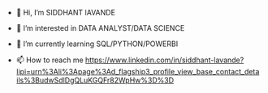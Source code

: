 - 👋 Hi, I’m SIDDHANT lAVANDE
- 👀 I’m interested in DATA ANALYST/DATA SCIENCE
- 🌱 I’m currently learning SQL/PYTHON/POWERBI

- 📫 How to reach me https://www.linkedin.com/in/siddhant-lavande?lipi=urn%3Ali%3Apage%3Ad_flagship3_profile_view_base_contact_details%3BudwSdlDgQLuKGQFr82WpHw%3D%3D

<!---
sid-25L/sid-25L is a ✨ special ✨ repository because its `README.md` (this file) appears on your GitHub profile.
You can click the Preview link to take a look at your changes.
--->
